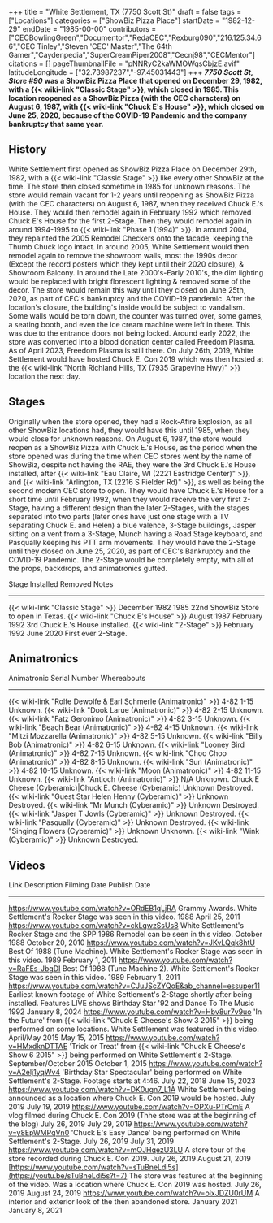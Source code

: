 +++
title = "White Settlement, TX (7750 Scott St)"
draft = false
tags = ["Locations"]
categories = ["ShowBiz Pizza Place"]
startDate = "1982-12-29"
endDate = "1985-00-00"
contributors = ["CECBowlingGreen","Documentor","RedaCEC","Rexburg090","216.125.34.66","CEC Tinley","Steven 'CEC' Master","The 64th Gamer","Caydenpedia","SuperCreamPiper2008","Cecnj98","CECMentor"]
citations = []
pageThumbnailFile = "pNNRyC2kaWMOWqsCbjzE.avif"
latitudeLongitude = ["32.73987237","-97.45031443"]
+++
***7750 Scott St, Store #90* was a ShowBiz Pizza Place that opened on December 29, 1982, with a {{< wiki-link "Classic Stage" >}}, which closed in 1985.
This location reopened as a ShowBiz Pizza (with the CEC characters) on August 6, 1987, with {{< wiki-link "Chuck E's House" >}}, which closed on June 25, 2020, because of the COVID-19 Pandemic and the company bankruptcy that same year.**

## History

White Settlement first opened as ShowBiz Pizza Place on December 29th, 1982, with a {{< wiki-link "Classic Stage" >}} like every other ShowBiz at the time. The store then closed sometime in 1985 for unknown reasons. The store would remain vacant for 1-2 years until reopening as ShowBiz Pizza (with the CEC characters) on August 6, 1987, when they received Chuck E.'s House. They would then remodel again in February 1992 which removed Chuck E's House for the first 2-Stage. Then they would remodel again in around 1994-1995 to {{< wiki-link "Phase 1 (1994)" >}}. In around 2004, they repainted the 2005 Remodel Checkers onto the facade, keeping the Thumb Chuck logo intact. In around 2005, White Settlement would then remodel again to remove the showroom walls, most the 1990s decor (Except the record posters which they kept until their 2020 closure), & Showroom Balcony. In around the Late 2000's-Early 2010's, the dim lighting would be replaced with bright florescent lighting & removed some of the decor. The store would remain this way until they closed on June 25th, 2020, as part of CEC's bankruptcy and the COVID-19 pandemic. After the location's closure, the building's inside would be subject to vandalism. Some walls would be torn down, the counter was turned over, some games, a seating booth, and even the ice cream machine were left in there. This was due to the entrance doors not being locked. Around early 2022, the store was converted into a blood donation center called Freedom Plasma. As of April 2023, Freedom Plasma is still there.
On July 26th, 2019, White Settlement would have hosted Chuck E. Con 2019 which was then hosted at the {{< wiki-link "North Richland Hills, TX (7935 Grapevine Hwy)" >}} location the next day.

## Stages

Originally when the store opened, they had a Rock-Afire Explosion, as all other ShowBiz locations had, they would have this until 1985, when they would close for unknown reasons. On August 6, 1987, the store would reopen as a ShowBiz Pizza with Chuck E.'s House, as the period when the store opened was during the time when CEC stores went by the name of ShowBiz, despite not having the RAE, they were the 3rd Chuck E.'s House installed, after {{< wiki-link "Eau Claire, WI (2221 Eastridge Center)" >}}, and {{< wiki-link "Arlington, TX (2216 S Fielder Rd)" >}}, as well as being the second modern CEC store to open. They would have Chuck E.'s House for a short time until February 1992, when they would receive the very first 2-Stage, having a different design than the later 2-Stages, with the stages separated into two parts (later ones have just one stage with a TV separating Chuck E. and Helen) a blue valence, 3-Stage buildings, Jasper sitting on a vent from a 3-Stage, Munch having a Road Stage keyboard, and Pasqually keeping his PTT arm movements. They would have the 2-Stage until they closed on June 25, 2020, as part of CEC's Bankruptcy and the COVID-19 Pandemic. The 2-Stage would be completely empty, with all of the props, backdrops, and animatronics gutted.

  Stage                                      Installed       Removed         Notes
  ------------------------------------------ --------------- --------------- --------------------------------------
  {{< wiki-link "Classic Stage" >}}      December 1982   1985            22nd ShowBiz Store to open in Texas.
  {{< wiki-link "Chuck E's House" >}}   August 1987     February 1992   3rd Chuck E.'s House installed.
  {{< wiki-link "2-Stage" >}}            February 1992   June 2020       First ever 2-Stage.

## Animatronics

  Animatronic                                                           Serial Number   Whereabouts
  --------------------------------------------------------------------- --------------- -------------
  {{< wiki-link "Rolfe Dewolfe & Earl Schmerle (Animatronic)" >}}   4-82 1-15       Unknown.
  {{< wiki-link "Dook Larue (Animatronic)" >}}                      4-82 2-15       Unknown.
  {{< wiki-link "Fatz Geronimo (Animatronic)" >}}                   4-82 3-15       Unknown.
  {{< wiki-link "Beach Bear (Animatronic)" >}}                      4-82 4-15       Unknown.
  {{< wiki-link "Mitzi Mozzarella (Animatronic)" >}}                4-82 5-15       Unknown.
  {{< wiki-link "Billy Bob (Animatronic)" >}}                       4-82 6-15       Unknown.
  {{< wiki-link "Looney Bird (Animatronic)" >}}                     4-82 7-15       Unknown.
  {{< wiki-link "Choo Choo (Animatronic)" >}}                       4-82 8-15       Unknown.
  {{< wiki-link "Sun (Animatronic)" >}}                             4-82 10-15      Unknown.
  {{< wiki-link "Moon (Animatronic)" >}}                            4-82 11-15      Unknown.
  {{< wiki-link "Antioch (Animatronic)" >}}                         N/A             Unknown.
  Chuck E Cheese (Cyberamic)|Chuck E. Cheese (Cyberamic)               Unknown         Destroyed.
  {{< wiki-link "Guest Star Helen Henny (Cyberamic)" >}}            Unknown         Destroyed.
  {{< wiki-link "Mr Munch (Cyberamic)" >}}                          Unknown         Destroyed.
  {{< wiki-link "Jasper T Jowls (Cyberamic)" >}}                    Unknown         Destroyed.
  {{< wiki-link "Pasqually (Cyberamic)" >}}                         Unknown         Destroyed.
  {{< wiki-link "Singing Flowers (Cyberamic)" >}}                   Unknown         Unknown.
  {{< wiki-link "Wink (Cyberamic)" >}}                              Unknown         Destroyed.

## Videos

  Link                                                                              Description                                                                                                                                                    Filming Date             Publish Date
  --------------------------------------------------------------------------------- -------------------------------------------------------------------------------------------------------------------------------------------------------------- ------------------------ ------------------
  https://www.youtube.com/watch?v=ORdEB1qLjRA                                       Grammy Awards. White Settlement's Rocker Stage was seen in this video.                                                                                        1988                     April 25, 2011
  https://www.youtube.com/watch?v=ckLqwzSsUs8                                       White Settlement's Rocker Stage and the SPP 1986 Remodel can be seen in this video.                                                                           October 1988             October 20, 2010
  https://www.youtube.com/watch?v=JKvLQqk8htU                                       Best Of 1988 (Tune Machine). White Settlement's Rocker Stage was seen in this video.                                                                          1989                     February 1, 2011
  https://www.youtube.com/watch?v=RaFEs-JbgDI                                       Best Of 1988 (Tune Machine 2). White Settlement's Rocker Stage was seen in this video.                                                                        1989                     February 1, 2011
  https://www.youtube.com/watch?v=CJuJScZYQoE&ab_channel=essuper11                  Earliest known footage of White Settlement's 2-Stage shortly after being installed. Features LIVE shows Birthday Star '92 and Dance To The Music             1992                     January 8, 2024
  https://www.youtube.com/watch?v=Hbv8ur7v9uo                                       'In the Future' from {{< wiki-link "Chuck E Cheese's Show 3 2015" >}} being performed on some locations. White Settlement was featured in this video.   April/May 2015           May 15, 2015
  https://www.youtube.com/watch?v=HMxdknDTTAE                                       'Trick or Treat' from {{< wiki-link "Chuck E Cheese's Show 6 2015" >}} being performed on White Settlement's 2-Stage.                                  September/October 2015   October 1, 2015
  https://www.youtube.com/watch?v=A2elj1yqWv4                                       'Birthday Star Spectacular' being performed on White Settlement's 2-Stage. Footage starts at 4:46.                                                          July 22, 2018            June 15, 2023
  https://www.youtube.com/watch?v=DK0ugn7_L1A                                       White Settlement being announced as a location where Chuck E. Con 2019 would be hosted.                                                                        July 2019                July 19, 2019
  https://www.youtube.com/watch?v=OPXu-PTrCmE                                       A vlog filmed during Chuck E. Con 2019 (Thhe store was at the beginning of the blog)                                                                           July 26, 2019            July 29, 2019
  https://www.youtube.com/watch?v=y8EpWMPqVn0                                       'Chuck E's Easy Dance' being performed on White Settlement's 2-Stage.                                                                                      July 26, 2019            July 31, 2019
  https://www.youtube.com/watch?v=mOJHqezU3LU                                       A store tour of the store recorded during Chuck E. Con 2019.                                                                                                   July 26, 2019            August 21, 2019
  [https://www.youtube.com/watch?v=sTuBneLdi5s](https://youtu.be/sTuBneLdi5s?t=7)   The store was featured at the beginning of the video. Was a location where Chuck E. Con 2019 was hosted.                                                       July 26, 2019            August 24, 2019
  https://www.youtube.com/watch?v=olxJDZU0rUM                                       A interior and exterior look of the then abandoned store.                                                                                                      January 2021             January 8, 2021
